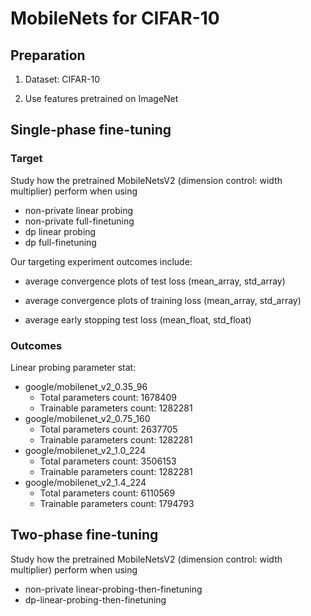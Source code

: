 # MobileNets for CIFAR-10

## Preparation

1. Dataset: CIFAR-10

2. Use features pretrained on ImageNet

## Single-phase fine-tuning

### Target

Study how the pretrained MobileNetsV2 (dimension control: width multiplier) perform when using

- non-private linear probing
- non-private full-finetuning
- dp linear probing
- dp full-finetuning

Our targeting experiment outcomes include:

- average convergence plots of test loss (mean_array, std_array)

- average convergence plots of training loss (mean_array, std_array)

- average early stopping test loss (mean_float, std_float)

### Outcomes

Linear probing parameter stat:

- google/mobilenet_v2_0.35_96
    - Total parameters count: 1678409
    - Trainable parameters count: 1282281
- google/mobilenet_v2_0.75_160
    - Total parameters count: 2637705
    - Trainable parameters count: 1282281
- google/mobilenet_v2_1.0_224
    - Total parameters count: 3506153
    - Trainable parameters count: 1282281
- google/mobilenet_v2_1.4_224
    - Total parameters count: 6110569
    - Trainable parameters count: 1794793

## Two-phase fine-tuning

Study how the pretrained MobileNetsV2 (dimension control: width multiplier) perform when using

- non-private linear-probing-then-finetuning
- dp-linear-probing-then-finetuning
